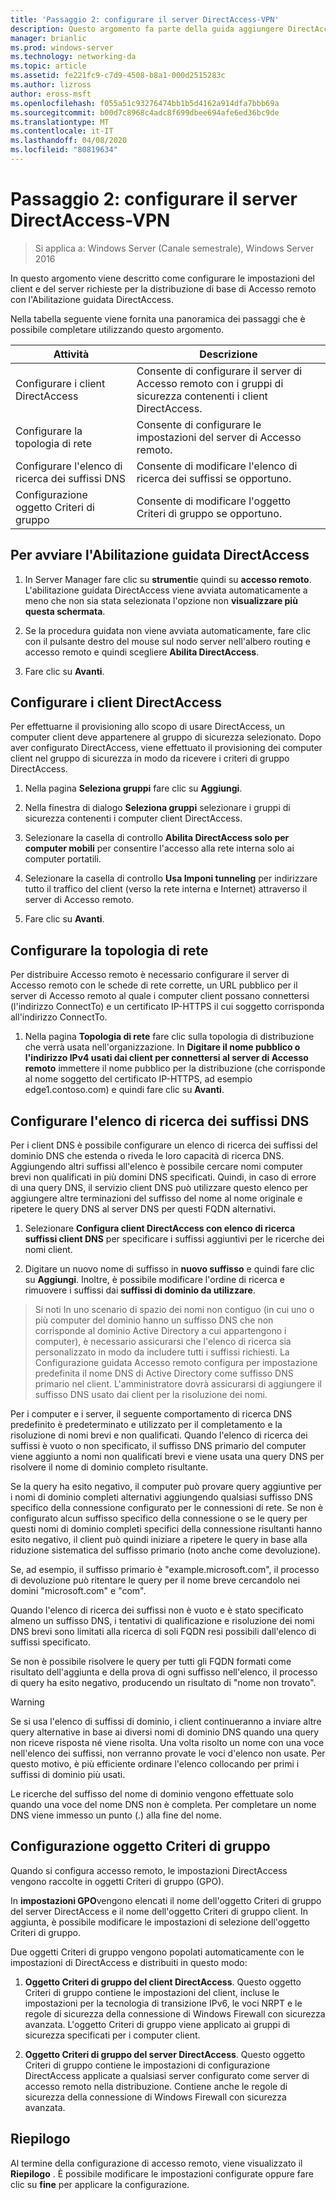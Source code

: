 ```yaml
---
title: 'Passaggio 2: configurare il server DirectAccess-VPN'
description: Questo argomento fa parte della guida aggiungere DirectAccess a una distribuzione di accesso remoto esistente (VPN) per Windows Server 2016
manager: brianlic
ms.prod: windows-server
ms.technology: networking-da
ms.topic: article
ms.assetid: fe221fc9-c7d9-4508-b8a1-000d2515283c
ms.author: lizross
author: eross-msft
ms.openlocfilehash: f055a51c93276474bb1b5d4162a914dfa7bbb69a
ms.sourcegitcommit: b00d7c8968c4adc8f699dbee694afe6ed36bc9de
ms.translationtype: MT
ms.contentlocale: it-IT
ms.lasthandoff: 04/08/2020
ms.locfileid: "80819634"
---
```

#  <a name="step-2-configure-the-directaccess-vpn-server"></a>Passaggio 2: configurare il server DirectAccess-VPN

>Si applica a: Windows Server (Canale semestrale), Windows Server 2016

In questo argomento viene descritto come configurare le impostazioni del client e del server richieste per la distribuzione di base di Accesso remoto con l'Abilitazione guidata DirectAccess.

Nella tabella seguente viene fornita una panoramica dei passaggi che è possibile completare utilizzando questo argomento.

|Attività       |Descrizione|
|-----------|-----------|
|Configurare i client DirectAccess|Consente di configurare il server di Accesso remoto con i gruppi di sicurezza contenenti i client DirectAccess.|
|Configurare la topologia di rete|Consente di configurare le impostazioni del server di Accesso remoto.|
|Configurare l'elenco di ricerca dei suffissi DNS|Consente di modificare l'elenco di ricerca dei suffissi se opportuno.|
|Configurazione oggetto Criteri di gruppo|Consente di modificare l'oggetto Criteri di gruppo se opportuno.|

## <a name="to-start-the-enable-directacces-wizard"></a>Per avviare l'Abilitazione guidata DirectAccess

1. In Server Manager fare clic su **strumenti**e quindi su **accesso remoto**. L'abilitazione guidata DirectAccess viene avviata automaticamente a meno che non sia stata selezionata l'opzione non **visualizzare più questa schermata**. 

2. Se la procedura guidata non viene avviata automaticamente, fare clic con il pulsante destro del mouse sul nodo server nell'albero routing e accesso remoto e quindi scegliere **Abilita DirectAccess**.

3. Fare clic su **Avanti**.

## <a name="configure-directaccess-clients"></a>Configurare i client DirectAccess

Per effettuarne il provisioning allo scopo di usare DirectAccess, un computer client deve appartenere al gruppo di sicurezza selezionato. Dopo aver configurato DirectAccess, viene effettuato il provisioning dei computer client nel gruppo di sicurezza in modo da ricevere i criteri di gruppo DirectAccess.

1. Nella pagina **Seleziona gruppi** fare clic su **Aggiungi**.

2. Nella finestra di dialogo **Seleziona gruppi** selezionare i gruppi di sicurezza contenenti i computer client DirectAccess.

3. Selezionare la casella di controllo **Abilita DirectAccess solo per computer mobili** per consentire l'accesso alla rete interna solo ai computer portatili.

4. Selezionare la casella di controllo **Usa Imponi tunneling** per indirizzare tutto il traffico del client (verso la rete interna e Internet) attraverso il server di Accesso remoto.

5. Fare clic su **Avanti**.

## <a name="configure-the-network-topology"></a>Configurare la topologia di rete

Per distribuire Accesso remoto è necessario configurare il server di Accesso remoto con le schede di rete corrette, un URL pubblico per il server di Accesso remoto al quale i computer client possano connettersi (l'indirizzo ConnectTo) e un certificato IP-HTTPS il cui soggetto corrisponda all'indirizzo ConnectTo.

1. Nella pagina **Topologia di rete** fare clic sulla topologia di distribuzione che verrà usata nell'organizzazione. In **Digitare il nome pubblico o l'indirizzo IPv4 usati dai client per connettersi al server di Accesso remoto** immettere il nome pubblico per la distribuzione (che corrisponde al nome soggetto del certificato IP-HTTPS, ad esempio edge1.contoso.com) e quindi fare clic su **Avanti**.

## <a name="configure-the-dns-suffix-search-list"></a>Configurare l'elenco di ricerca dei suffissi DNS

Per i client DNS è possibile configurare un elenco di ricerca dei suffissi del dominio DNS che estenda o riveda le loro capacità di ricerca DNS. Aggiungendo altri suffissi all'elenco è possibile cercare nomi computer brevi non qualificati in più domini DNS specificati. Quindi, in caso di errore di una query DNS, il servizio client DNS può utilizzare questo elenco per aggiungere altre terminazioni del suffisso del nome al nome originale e ripetere le query DNS al server DNS per questi FQDN alternativi.

1. Selezionare **Configura client DirectAccess con elenco di ricerca suffissi client DNS** per specificare i suffissi aggiuntivi per le ricerche dei nomi client.

2. Digitare un nuovo nome di suffisso in **nuovo suffisso** e quindi fare clic su **Aggiungi**. Inoltre, è possibile modificare l'ordine di ricerca e rimuovere i suffissi dai **suffissi di dominio da utilizzare**.

>Si noti In uno scenario di spazio dei nomi non contiguo \(in cui uno o più computer del dominio hanno un suffisso DNS che non corrisponde al dominio Active Directory a cui appartengono i computer\), è necessario assicurarsi che l'elenco di ricerca sia personalizzato in modo da includere tutti i suffissi richiesti. La Configurazione guidata Accesso remoto configura per impostazione predefinita il nome DNS di Active Directory come suffisso DNS primario nel client. L'amministratore dovrà assicurarsi di aggiungere il suffisso DNS usato dai client per la risoluzione dei nomi.

Per i computer e i server, il seguente comportamento di ricerca DNS predefinito è predeterminato e utilizzato per il completamento e la risoluzione di nomi brevi e non qualificati. Quando l'elenco di ricerca dei suffissi è vuoto o non specificato, il suffisso DNS primario del computer viene aggiunto a nomi non qualificati brevi e viene usata una query DNS per risolvere il nome di dominio completo risultante. 

Se la query ha esito negativo, il computer può provare query aggiuntive per i nomi di dominio completi alternativi aggiungendo qualsiasi suffisso DNS specifico della connessione configurato per le connessioni di rete. Se non è configurato alcun suffisso specifico della connessione o se le query per questi nomi di dominio completi specifici della connessione risultanti hanno esito negativo, il client può quindi iniziare a ripetere le query in base alla riduzione sistematica del suffisso primario (noto anche come devoluzione).

Se, ad esempio, il suffisso primario è "example.microsoft.com", il processo di devoluzione può ritentare le query per il nome breve cercandolo nei domini "microsoft.com" e "com".

Quando l'elenco di ricerca dei suffissi non è vuoto e è stato specificato almeno un suffisso DNS, i tentativi di qualificazione e risoluzione dei nomi DNS brevi sono limitati alla ricerca di soli FQDN resi possibili dall'elenco di suffissi specificato. 

Se non è possibile risolvere le query per tutti gli FQDN formati come risultato dell'aggiunta e della prova di ogni suffisso nell'elenco, il processo di query ha esito negativo, producendo un risultato di "nome non trovato". 

> [!WARNING]
> Se si usa l'elenco di suffissi di dominio, i client continueranno a inviare altre query alternative in base ai diversi nomi di dominio DNS quando una query non riceve risposta né viene risolta. Una volta risolto un nome con una voce nell'elenco dei suffissi, non verranno provate le voci d'elenco non usate. Per questo motivo, è più efficiente ordinare l'elenco collocando per primi i suffissi di dominio più usati.
> 
> Le ricerche del suffisso del nome di dominio vengono effettuate solo quando una voce del nome DNS non è completa. Per completare un nome DNS viene immesso un punto (.) alla fine del nome.

## <a name="gpo-configuration"></a>Configurazione oggetto Criteri di gruppo

Quando si configura accesso remoto, le impostazioni DirectAccess vengono raccolte in oggetti Criteri di gruppo (GPO). 

In **impostazioni GPO**vengono elencati il nome dell'oggetto Criteri di gruppo del server DirectAccess e il nome dell'oggetto Criteri di gruppo client. In aggiunta, è possibile modificare le impostazioni di selezione dell'oggetto Criteri di gruppo.

Due oggetti Criteri di gruppo vengono popolati automaticamente con le impostazioni di DirectAccess e distribuiti in questo modo:

1. **Oggetto Criteri di gruppo del client DirectAccess**. Questo oggetto Criteri di gruppo contiene le impostazioni del client, incluse le impostazioni per la tecnologia di transizione IPv6, le voci NRPT e le regole di sicurezza della connessione di Windows Firewall con sicurezza avanzata. L'oggetto Criteri di gruppo viene applicato ai gruppi di sicurezza specificati per i computer client.

2. **Oggetto Criteri di gruppo del server DirectAccess**. Questo oggetto Criteri di gruppo contiene le impostazioni di configurazione DirectAccess applicate a qualsiasi server configurato come server di accesso remoto nella distribuzione. Contiene anche le regole di sicurezza della connessione di Windows Firewall con sicurezza avanzata.

## <a name="summary"></a>Riepilogo

Al termine della configurazione di accesso remoto, viene visualizzato il **Riepilogo** . È possibile modificare le impostazioni configurate oppure fare clic su **fine** per applicare la configurazione.

